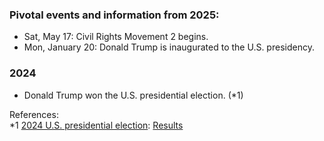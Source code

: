 ### Pivotal events and information from 2025:
- Sat, May 17: Civil Rights Movement 2 begins.
- Mon, January 20: Donald Trump is inaugurated to the U.S. presidency. 

### 2024
- Donald Trump won the U.S. presidential election. (*1)

References:<br/>
*1 [2024 U.S. presidential election](https://en.wikipedia.org/wiki/2024_United_States_presidential_election): [Results](https://raw.githubusercontent.com/djkumislime/djkumislime/refs/heads/main/Screenshot%202025-05-21%20081953.png)
